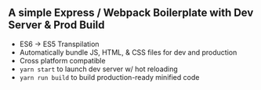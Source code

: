 ## A simple Express / Webpack Boilerplate with Dev Server & Prod Build
- ES6 -> ES5 Transpilation
- Automatically bundle JS, HTML, & CSS files for dev and production
- Cross platform compatible
- `yarn start` to launch dev server w/ hot reloading
- `yarn run build` to build production-ready minified code
